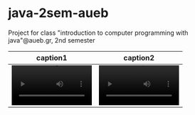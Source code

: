 # java-2sem-aueb
Project for class "introduction to computer programming with java"@aueb.gr, 2nd semester

caption1 | caption2
:-: | :-:
<video src='pc.mp4' width=180/> | <video src='phone.mp4' width=180/>
